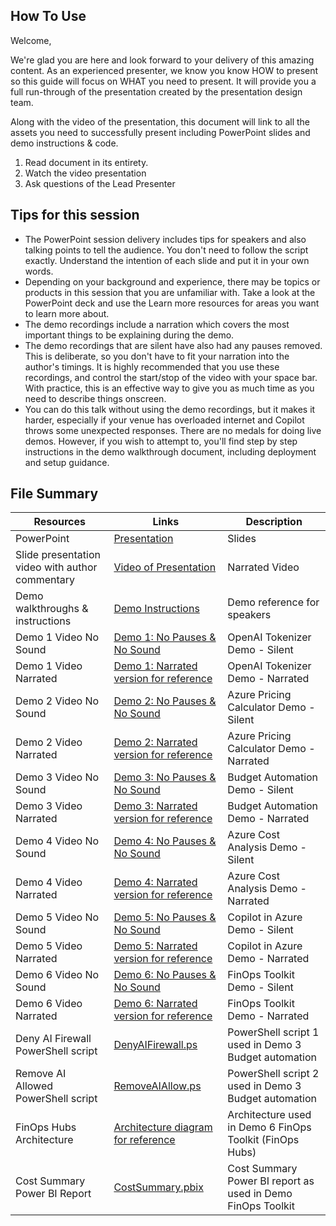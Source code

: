 ## How To Use

Welcome,

We're glad you are here and look forward to your delivery of this amazing content. As an experienced presenter, we know you know HOW to present so this guide will focus on WHAT you need to present. It will provide you a full run-through of the presentation created by the presentation design team. 

Along with the video of the presentation, this document will link to all the assets you need to successfully present including PowerPoint slides and demo instructions &
code.

1.  Read document in its entirety.
2.  Watch the video presentation
3.  Ask questions of the Lead Presenter

## Tips for this session
- The PowerPoint session delivery includes tips for speakers and also talking points to tell the audience. You don't need to follow the script exactly. Understand the intention of each slide and put it in your own words.
- Depending on your background and experience, there may be topics or products in this session that you are unfamiliar with. Take a look at the PowerPoint deck and use the Learn more resources for areas you want to learn more about.
- The demo recordings include a narration which covers the most important things to be explaining during the demo.
- The demo recordings that are silent have also had any pauses removed. This is deliberate, so you don't have to fit your narration into the author's timings. It is highly recommended that you use these recordings, and control the start/stop of the video with your space bar. With practice, this is an effective way to give you as much time as you need to describe things onscreen.
- You can do this talk without using the demo recordings, but it makes it harder, especially if your venue has overloaded internet and Copilot throws some unexpected responses. There are no medals for doing live demos. However, if you wish to attempt to, you'll find step by step instructions in the demo walkthrough document, including deployment and setup guidance.


## File Summary

| Resources          | Links                            | Description |
|-------------------|----------------------------------|-------------------|
| PowerPoint        | [Presentation](https://aka.ms/AAryr62) | Slides |
| Slide presentation video with author commentary          | [Video of Presentation](https://aka.ms/AAs40lu) | Narrated Video |
| Demo walkthroughs & instructions          | [Demo Instructions](https://aka.ms/AAs40lu) | Demo reference for speakers |
| Demo 1 Video No Sound          | [Demo 1: No Pauses & No Sound](https://aka.ms/AAs40lw) | OpenAI Tokenizer Demo - Silent  |
| Demo 1 Video Narrated          | [Demo 1: Narrated version for reference](https://aka.ms/AAs48e7) | OpenAI Tokenizer Demo - Narrated  |
| Demo 2 Video No Sound          | [Demo 2: No Pauses & No Sound](https://aka.ms/AAs48e8) | Azure Pricing Calculator Demo - Silent  |
| Demo 2 Video Narrated          | [Demo 2: Narrated version for reference](https://aka.ms/AAs40m0) | Azure Pricing Calculator Demo - Narrated  |
| Demo 3 Video No Sound          | [Demo 3: No Pauses & No Sound](https://aka.ms/AAs40lv) | Budget Automation Demo - Silent  |
| Demo 3 Video Narrated          | [Demo 3: Narrated version for reference](https://aka.ms/AAs3sxy) | Budget Automation Demo - Narrated  |
| Demo 4 Video No Sound          | [Demo 4: No Pauses & No Sound](https://aka.ms/AAs40m4) | Azure Cost Analysis Demo - Silent  |
| Demo 4 Video Narrated          | [Demo 4: Narrated version for reference](https://aka.ms/AAs48e9) | Azure Cost Analysis Demo - Narrated  |
| Demo 5 Video No Sound          | [Demo 5: No Pauses & No Sound](https://aka.ms/AAs40m5) | Copilot in Azure Demo - Silent  |
| Demo 5 Video Narrated          | [Demo 5: Narrated version for reference](https://aka.ms/AAs48ef) | Copilot in Azure Demo - Narrated  |
| Demo 6 Video No Sound          | [Demo 6: No Pauses & No Sound](https://aka.ms/AAs48eb) | FinOps Toolkit Demo - Silent  |
| Demo 6 Video Narrated          | [Demo 6: Narrated version for reference](https://aka.ms/AAs40m2) | FinOps Toolkit Demo - Narrated  |
| Deny AI Firewall PowerShell script          | [DenyAIFirewall.ps](https://aka.ms/AAs48e7) | PowerShell script 1 used in Demo 3 Budget automation  |
| Remove AI Allowed PowerShell script          | [RemoveAIAllow.ps](https://aka.ms/AAs48e7) | PowerShell script 2 used in Demo 3 Budget automation  |
| FinOps Hubs Architecture          | [Architecture diagram for reference](https://aka.ms/AAs48ef) | Architecture used in Demo 6 FinOps Toolkit (FinOps Hubs)  |
| Cost Summary Power BI Report          | [CostSummary.pbix](https://aka.ms/AAs40lw) | Cost Summary Power BI report as used in Demo  FinOps Toolkit  |
